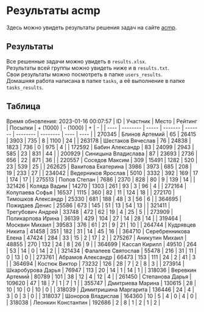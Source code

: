 # Результаты acmp
Здесь можно увидеть результаты решения задач на сайте [acmp](https://acmp.ru). 

## Результаты
Все решенные задачи можно увидеть в `results.xlsx`.  
Результаты всей группы можно увидеть ниже и в `results.txt`.  
Свои результаты можно посмотреть в папке `users_results`.  
Домашняя работа написана в папке `tasks`, а её выполнение в папке `tasks_results`.

## Таблица
Время обновления: 2023-01-16 00:07:57
| ID   | Участник | Место | Рейтинг | Посылки | + (1000) | - (1000) | +    | -    |
| ---- | -------- | ----- | ------- | ------- | -------- | -------- | ---- | ---- |
| 270345 | Блинов Артемий | 65 | 26415 | 3903 | 735 | 8 | 1100 | 24 |
| 263178 | Шестаков Вячеслав | 76 | 24838 | 1823 | 736 | 0 | 975 | 4 |
| 172592 | Бабин Александр | 83 | 24099 | 2943 | 585 | 23 | 831 | 44 |
| 200929 | Синицына Владислава | 87 | 23693 | 2736 | 656 | 22 | 871 | 36 |
| 220557 | Соседов Максим | 309 | 15491 | 1282 | 520 | 23 | 539 | 25 |
| 262625 | Вахитова Екатерина | 3986 | 3973 | 685 | 208 | 19 | 233 | 27 |
| 234042 | Ведерников Ярослав | 5010 | 3332 | 392 | 169 | 17 | 174 | 17 |
| 275513 | Попов Степан | 7686 | 2370 | 828 | 80 | 9 | 139 | 14 |
| 321426 | Коляда Вадим | 14270 | 1303 | 261 | 93 | 3 | 96 | 4 |
| 272164 | Колупаева Софья | 16537 | 1115 | 360 | 82 | 11 | 124 | 18 |
| 272170 | Тимошков Александр | 25330 | 681 | 188 | 48 | 3 | 56 | 6 |
| 364695 | Пожидаев Денис | 25586 | 673 | 145 | 51 | 13 | 54 | 13 |
| 321411 | Трегубович Андрей | 33748 | 472 | 62 | 19 | 4 | 25 | 5 |
| 273909 | Поликарпова Ирина | 36139 | 429 | 104 | 27 | 14 | 28 | 14 |
| 319464 | Москвин Михаил | 39583 | 376 | 61 | 21 | 9 | 21 | 10 |
| 264744 | Кудрявцев Никита | 41458 | 351 | 182 | 31 | 14 | 45 | 16 |
| 364710 | Серебренникова Елена | 47424 | 284 | 33 | 15 | 2 | 17 | 2 |
| 275267 | Аникутин Михаил | 48855 | 270 | 132 | 24 | 8 | 26 | 9 |
| 364699 | Кассал Кирилл | 49510 | 264 | 53 | 14 | 0 | 14 | 2 |
| 321434 | Фалалеев Святослав | 55478 | 216 | 31 | 11 | 0 | 13 | 0 |
| 273761 | Абрамов Александр | 66473 | 153 | 111 | 24 | 2 | 41 | 3 |
| 364694 | Костюк Виктор | 73232 | 126 | 28 | 7 | 2 | 8 | 3 |
| 273914 | Шкаробурова Дарья | 76947 | 113 | 20 | 14 | 1 | 14 | 1 |
| 318036 | Веревкин Артемий | 80789 | 101 | 38 | 12 | 4 | 12 | 4 |
| 261450 | Степанова Дарья | 109620 | 47 | 18 | 7 | 1 | 7 | 1 |
| 355747 | Дмитриева Марина | 130615 | 28 | 10 | 10 | 0 | 10 | 0 |
| 318039 | Димитришина Маргарита | 136446 | 24 | 4 | 3 | 0 | 3 | 0 |
| 318037 | Шоноров Владислав | 164360 | 10 | 5 | 4 | 0 | 4 | 0 |
| 318038 | Леонкин Константин | 192686 | 2 | 8 | 1 | 2 | 1 | 2 |
